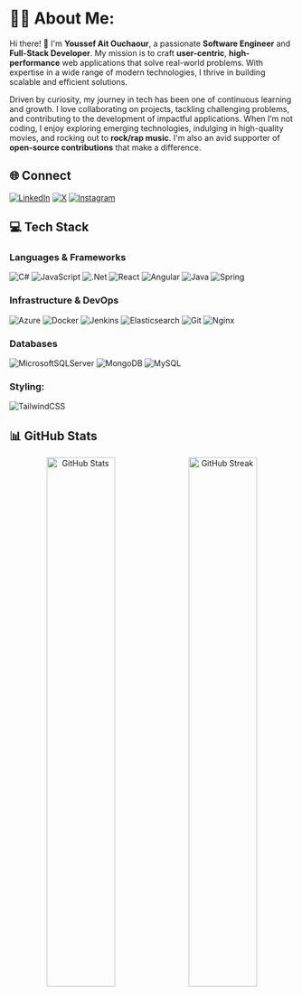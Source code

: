 # 🏄‍♂️ About Me:
Hi there! 👋 I'm **Youssef Ait Ouchaour**, a passionate **Software Engineer** and **Full-Stack Developer**. My mission is to craft **user-centric**, **high-performance** web applications that solve real-world problems. With expertise in a wide range of modern technologies, I thrive in building scalable and efficient solutions. 

Driven by curiosity, my journey in tech has been one of continuous learning and growth. I love collaborating on projects, tackling challenging problems, and contributing to the development of impactful applications. When I’m not coding, I enjoy exploring emerging technologies, indulging in high-quality movies, and rocking out to **rock/rap music**. I'm also an avid supporter of **open-source contributions** that make a difference.


## 🌐 Connect
[![LinkedIn](https://img.shields.io/badge/LinkedIn-%230077B5.svg?logo=linkedin&logoColor=white)](https://linkedin.com/in/youssef-ait-ouchaour-590a7a202)
[![X](https://img.shields.io/badge/X-black.svg?logo=X&logoColor=white)](https://x.com/Youssef42307276)
[![Instagram](https://img.shields.io/badge/Instagram-%23E4405F.svg?logo=Instagram&logoColor=white)](https://instagram.com/ouchaour)

## 💻 Tech Stack

### Languages & Frameworks
![C#](https://img.shields.io/badge/c%23-%23239120.svg?style=for-the-badge&logo=csharp&logoColor=white)
![JavaScript](https://img.shields.io/badge/javascript-%23323330.svg?style=for-the-badge&logo=javascript&logoColor=%23F7DF1E)
![.Net](https://img.shields.io/badge/.NET-5C2D91?style=for-the-badge&logo=.net&logoColor=white)
![React](https://img.shields.io/badge/react-%2320232a.svg?style=for-the-badge&logo=react&logoColor=%2361DAFB)
![Angular](https://img.shields.io/badge/angular-%23DD0031.svg?style=for-the-badge&logo=angular&logoColor=white)
![Java](https://img.shields.io/badge/java-%23ED8B00.svg?style=for-the-badge&logo=openjdk&logoColor=white) 
![Spring](https://img.shields.io/badge/spring-%236DB33F.svg?style=for-the-badge&logo=spring&logoColor=white)

### Infrastructure & DevOps
![Azure](https://img.shields.io/badge/azure-%230072C6.svg?style=for-the-badge&logo=microsoftazure&logoColor=white)
![Docker](https://img.shields.io/badge/docker-%230db7ed.svg?style=for-the-badge&logo=docker&logoColor=white)
![Jenkins](https://img.shields.io/badge/jenkins-%232C5263.svg?style=for-the-badge&logo=jenkins&logoColor=white)
![Elasticsearch](https://img.shields.io/badge/elasticsearch-%230377CC.svg?style=for-the-badge&logo=elasticsearch&logoColor=white)
![Git](https://img.shields.io/badge/git-%23F05033.svg?style=for-the-badge&logo=git&logoColor=white)
![Nginx](https://img.shields.io/badge/nginx-%23009639.svg?style=for-the-badge&logo=nginx&logoColor=white)

### Databases
![MicrosoftSQLServer](https://img.shields.io/badge/Microsoft%20SQL%20Server-CC2927?style=for-the-badge&logo=microsoft%20sql%20server&logoColor=white)
![MongoDB](https://img.shields.io/badge/MongoDB-%234ea94b.svg?style=for-the-badge&logo=mongodb&logoColor=white)
![MySQL](https://img.shields.io/badge/mysql-4479A1.svg?style=for-the-badge&logo=mysql&logoColor=white)

### Styling:
![TailwindCSS](https://img.shields.io/badge/tailwindcss-%2338B2AC.svg?style=for-the-badge&logo=tailwind-css&logoColor=white)
## 📊 GitHub Stats

<div align="center">
  <img src="https://github-readme-stats.vercel.app/api?username=ouchaour&theme=shadow_green&hide_border=false&include_all_commits=false&count_private=true" alt="GitHub Stats" width="49%">
  <img src="https://github-readme-streak-stats.herokuapp.com/?user=ouchaour&theme=shadow_green&hide_border=false" alt="GitHub Streak" width="49%">
</div>
